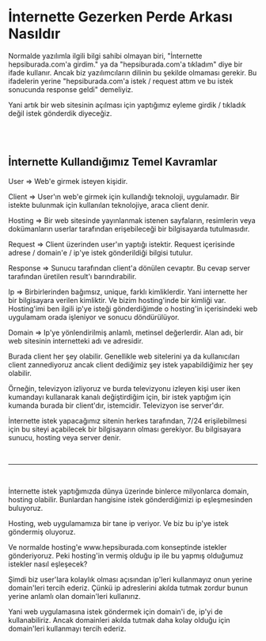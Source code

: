 # İnternette Gezerken Perde Arkası Nasıldır
<p>
Normalde yazılımla ilgili bilgi sahibi olmayan biri, "İnternette hepsiburada.com'a girdim." ya da "hepsiburada.com'a tıkladım" diye bir ifade kullanır. Ancak biz yazılımcıların dilinin bu şekilde olmaması gerekir. Bu ifadelerin yerine "hepsiburada.com'a istek / request attım ve bu istek sonucunda response geldi" demeliyiz.
</p>

<p>
Yani artık bir web sitesinin açılması için yaptığımız eyleme girdik / tıkladık değil istek gönderdik diyeceğiz.
</p>
<br><br>


## İnternette Kullandığımız Temel Kavramlar
<p>
User => Web'e girmek isteyen kişidir.
</p>
<p>
Client => User'ın web'e girmek için kullandığı teknoloji, uygulamadır. 
Bir istekte bulunmak için kullanılan teknolojiye, araca client denir.
</p>
<p>
Hosting => Bir web sitesinde yayınlanmak istenen sayfaların, resimlerin veya dokümanların userlar tarafından erişebileceği bir bilgisayarda tutulmasıdır.
</p>
<p>
Request => Client üzerinden user'ın yaptığı istektir. Request içerisinde adrese / domain'e / ip'ye istek gönderildiği bilgisi tutulur. 
</p>
<p>
Response => Sunucu tarafından client'a dönülen cevaptır. Bu cevap server tarafından üretilen result'ı barındırabilir. 
</p>
<p>
Ip => Birbirlerinden bağımsız, unique, farklı kimliklerdir. Yani internette her bir bilgisayara verilen kimliktir. Ve bizim hosting'inde bir kimliği var. Hosting'imi ben ilgili ip'ye isteği gönderdiğimde o hosting'in içerisindeki web uygulamam orada işleniyor ve sonucu döndürülüyor. 
</p>
<p>
Domain => Ip'ye yönlendirilmiş anlamlı, metinsel değerlerdir. Alan adı, bir web sitesinin internetteki adı ve adresidir.
</p>
Burada client her şey olabilir. Genellikle web sitelerini ya da kullanıcıları client zannediyoruz ancak client dediğimiz şey istek yapabildiğimiz her şey olabilir. 
</p>
<p>
Örneğin, televizyon izliyoruz ve burda televizyonu izleyen kişi user iken kumandayı kullanarak kanalı değiştirdiğim için, bir istek yaptığım için kumanda burada bir client'dır, istemcidir. Televizyon ise server'dır.
</p>
<p>
İnternette istek yapacağımız sitenin herkes tarafından, 7/24 erişilebilmesi için bu siteyi açabilecek bir bilgisayarın olması gerekiyor. Bu bilgisayara sunucu, hosting veya server denir. 
</p>
<br><hr><br>

<p>
İnternette istek yaptığımızda dünya üzerinde binlerce milyonlarca domain, hosting olabilir. Bunlardan hangisine istek gönderdiğimizi ip eşleşmesinden buluyoruz.
</p>
<p>
Hosting, web uygulamamıza bir tane ip veriyor. Ve biz bu ip'ye istek göndermiş oluyoruz.
</p>
<p>
Ve normalde hosting'e www.hepsiburada.com konseptinde istekler gönderiyoruz. Peki hosting'in vermiş olduğu ip ile bu yapmış olduğumuz istekler nasıl eşleşecek?
</p>
<p>
Şimdi biz user'lara kolaylık olması açısından ip'leri kullanmayız onun yerine domain'leri tercih ederiz. Çünkü ip adreslerini akılda tutmak zordur bunun yerine anlamlı olan domain'leri kullanırız.
</p>
<p>
Yani web uygulamasına istek göndermek için domain'i de, ip'yi de kullanabiliriz. Ancak domainleri akılda tutmak daha kolay olduğu için domain'leri kullanmayı tercih ederiz.
</p>
<p>



